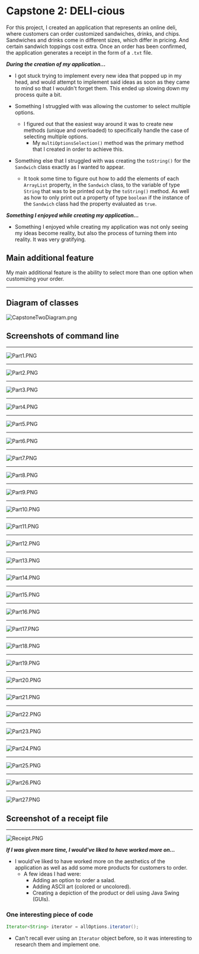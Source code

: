 # Capstone 2: DELI-cious
For this project, I created an application that represents an online deli, where customers can order customized 
sandwiches, drinks, and chips. Sandwiches and drinks come in different sizes, which differ in pricing. And certain 
sandwich toppings cost extra. Once an order has been confirmed, the application generates a receipt in the form of a
`.txt` file.

***During the creation of my application...***
- I got stuck trying to implement every new idea that popped up in my head, and would attempt to implement said ideas 
as soon as they came to mind so that I wouldn't forget them. This ended up slowing down my process quite a bit.


- Something I struggled with was allowing the customer to select multiple options.
    - I figured out that the easiest way around it was to create new methods (unique and overloaded) to specifically 
handle the case of selecting multiple options.
      -  My `multiOptionsSelection()` method was the primary method that I created in order to achieve this.


- Something else that I struggled with was creating the `toString()` for the `Sandwich` class exactly as I wanted to 
appear.
  - It took some time to figure out how to add the elements of each `ArrayList` property, in the `Sandwich` class, 
to the variable of type `String` that was to be printed out by the `toString()` method. As well as how to only print out 
a property of type `boolean` if the instance of the `Sandwich` class had the property evaluated as `true`.


***Something I enjoyed while creating my application...***
- Something I enjoyed while creating my application was not only seeing my ideas become reality, but also the process 
of turning them into reality. It was very gratifying.

## Main additional feature
My main additional feature is the ability to select more than one option when customizing your order.

------------
## Diagram of classes


![CapstoneTwoDiagram.png](CapstoneTwoDiagram.png)


## Screenshots of command line

------------
![Part1.PNG](Part1.PNG)

------------
![Part2.PNG](Part2.PNG)

------------
![Part3.PNG](Part3.PNG)

------------
![Part4.PNG](Part4.PNG)

------------
![Part5.PNG](Part5.PNG)

------------
![Part6.PNG](Part6.PNG)

------------
![Part7.PNG](Part7.PNG)

------------
![Part8.PNG](Part8.PNG)

------------
![Part9.PNG](Part9.PNG)

------------
![Part10.PNG](Part10.PNG)

------------
![Part11.PNG](Part11.PNG)

------------
![Part12.PNG](Part12.PNG)

------------
![Part13.PNG](Part13.PNG)

------------
![Part14.PNG](Part14.PNG)

------------
![Part15.PNG](Part15.PNG)

------------
![Part16.PNG](Part16.PNG)

------------
![Part17.PNG](Part17.PNG)

------------
![Part18.PNG](Part18.PNG)

------------
![Part19.PNG](Part19.PNG)

------------
![Part20.PNG](Part20.PNG)

------------
![Part21.PNG](Part21.PNG)

------------
![Part22.PNG](Part22.PNG)

------------
![Part23.PNG](Part23.PNG)

------------
![Part24.PNG](Part24.PNG)

------------
![Part25.PNG](Part25.PNG)

------------
![Part26.PNG](Part26.PNG)

------------
![Part27.PNG](Part27.PNG)

## Screenshot of a receipt file

------------
![Receipt.PNG](Receipt.PNG)

***If I was given more time, I would've liked to have worked more on...***
- I would've liked to have worked more on the aesthetics of the application as well as add some more products for 
customers to order.
  - A few ideas I had were:
    - Adding an option to order a salad.
    - Adding ASCII art (colored or uncolored).
    - Creating a depiction of the product or deli using Java Swing (GUIs).

### One interesting piece of code
```java
Iterator<String> iterator = allOptions.iterator();
```
- Can't recall ever using an `Iterator` object before, so it was interesting to research them and implement one.